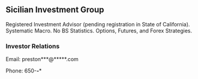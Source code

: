 ## Sicilian Investment Group

Registered Investment Advisor (pending registration in State of California).
Systematic Macro. No BS Statistics. Options, Futures, and Forex Strategies.

### Investor Relations

Email: preston***@*****.com

Phone: 650-***-****

